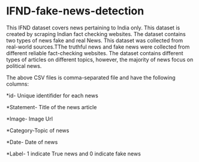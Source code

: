 # IFND-fake-news-detection

This IFND dataset covers news pertaining to India only. This dataset is created by scraping Indian fact checking websites. The dataset contains two types of news fake and real News. This dataset was collected from real-world sources.TThe truthful news and fake news were collected from different reliable fact-checking websites. The dataset contains different types of articles on different topics, however, the majority of news focus on political news.

The above CSV files is comma-separated file and have the following columns:

*id- Unique identifider for each news

*Statement- Title of the news article

*Image- Image Url

*Category-Topic of news

*Date- Date of news

*Label- 1 indicate True news and 0 indicate fake news
